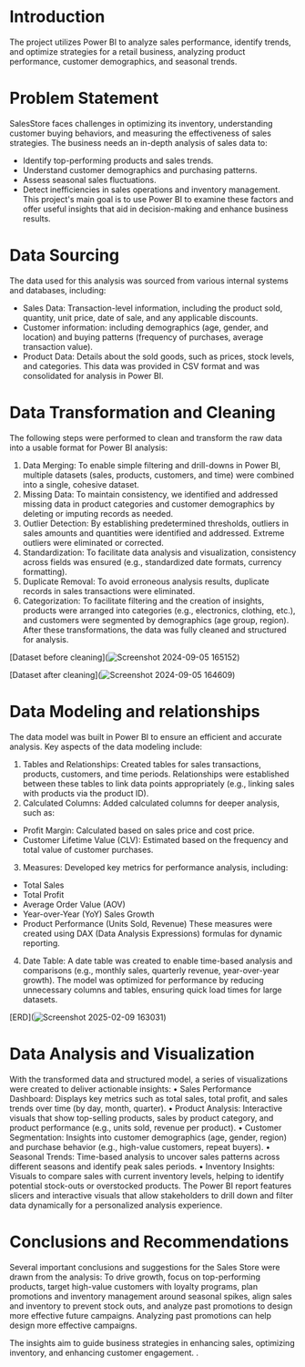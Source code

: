 # Introduction
The project utilizes Power BI to analyze sales performance, identify trends, and optimize strategies for a retail business, analyzing product performance, customer demographics, and seasonal trends.

# Problem Statement
SalesStore faces challenges in optimizing its inventory, understanding
customer buying behaviors, and measuring the effectiveness of sales strategies.
The business needs an in-depth analysis of sales data to:
-	Identify top-performing products and sales trends.
-	Understand customer demographics and purchasing patterns.
-	Assess seasonal sales fluctuations.
-	Detect inefficiencies in sales operations and inventory management.
This project's main goal is to use Power BI to examine these factors and offer useful insights that aid in decision-making and enhance business results.

# Data Sourcing
The data used for this analysis was sourced from various internal systems and databases, including:
- Sales Data: Transaction-level information, including the product sold, quantity, unit price, date of sale, and any applicable discounts. 
- Customer information: including demographics (age, gender, and location) and buying patterns (frequency of purchases, average transaction value).
- Product Data: Details about the sold goods, such as prices, stock levels, and categories.
This data was provided in CSV format and was consolidated for analysis in Power BI.

# Data Transformation and Cleaning
The following steps were performed to clean and transform the raw data into a usable format for Power BI analysis:
1.	Data Merging: To enable simple filtering and drill-downs in Power BI, multiple datasets (sales, products, customers, and time) were combined into a single, cohesive dataset.
2.	Missing Data: To maintain consistency, we identified and addressed missing data in product categories and customer demographics by deleting or imputing records as needed.
3.	Outlier Detection: By establishing predetermined thresholds, outliers in sales amounts and quantities were identified and addressed. Extreme outliers were eliminated or corrected.
4.	Standardization: To facilitate data analysis and visualization, consistency across fields was ensured (e.g., standardized date formats, currency formatting).
5.	Duplicate Removal: To avoid erroneous analysis results, duplicate records in sales transactions were eliminated.
6.	Categorization: To facilitate filtering and the creation of insights, products were arranged into categories (e.g., electronics, clothing, etc.), and customers were segmented by demographics (age group, region).
After these transformations, the data was fully cleaned and structured for analysis.

[Dataset before cleaning](![Screenshot 2024-09-05 165152](https://github.com/user-attachments/assets/ff5c5b4d-99b2-4905-99f2-38f926241542))



[Dataset after cleaning](![Screenshot 2024-09-05 164609](https://github.com/user-attachments/assets/07eed5f7-6e64-41c1-ac52-1da6f3ad93e9))


# Data Modeling and relationships
The data model was built in Power BI to ensure an efficient and accurate analysis. Key aspects of the data modeling include:
1.	Tables and Relationships: Created tables for sales transactions, products, customers, and time periods. Relationships were established between these tables to link data points appropriately (e.g., linking sales with products via the product ID).
2.	Calculated Columns: Added calculated columns for deeper analysis, such as:
-	Profit Margin: Calculated based on sales price and cost price.
-	Customer Lifetime Value (CLV): Estimated based on the frequency and total value of customer purchases.
3.	Measures: Developed key metrics for performance analysis, including:
-	Total Sales
-	Total Profit
-	Average Order Value (AOV)
-	Year-over-Year (YoY) Sales Growth
-	Product Performance (Units Sold, Revenue) These measures were created using DAX (Data Analysis Expressions) formulas for dynamic reporting.
4.	Date Table: A date table was created to enable time-based analysis and comparisons (e.g., monthly sales, quarterly revenue, year-over-year growth).
The model was optimized for performance by reducing unnecessary columns and tables, ensuring quick load times for large datasets.

[ERD](![Screenshot 2025-02-09 163031](https://github.com/user-attachments/assets/43072690-160c-4b17-a716-7af321af3eaa))


# Data Analysis and Visualization
With the transformed data and structured model, a series of visualizations were created to deliver actionable insights:
•	Sales Performance Dashboard: Displays key metrics such as total sales, total profit, and sales trends over time (by day, month, quarter).
•	Product Analysis: Interactive visuals that show top-selling products, sales by product category, and product performance (e.g., units sold, revenue per product).
•	Customer Segmentation: Insights into customer demographics (age, gender, region) and purchase behavior (e.g., high-value customers, repeat buyers).
•	Seasonal Trends: Time-based analysis to uncover sales patterns across different seasons and identify peak sales periods.
•	Inventory Insights: Visuals to compare sales with current inventory levels, helping to identify potential stock-outs or overstocked products.
The Power BI report features slicers and interactive visuals that allow stakeholders to drill down and filter data dynamically for a personalized analysis experience.

# Conclusions and Recommendations
Several important conclusions and suggestions for the Sales Store were drawn from the analysis:
To drive growth, focus on top-performing products, target high-value customers with loyalty programs, plan promotions and inventory management around seasonal spikes, align sales and inventory to prevent stock outs, and analyze past promotions to design more effective future campaigns. Analyzing past promotions can help design more effective campaigns.

The insights aim to guide business strategies in enhancing sales, optimizing inventory, and enhancing customer engagement.
.






